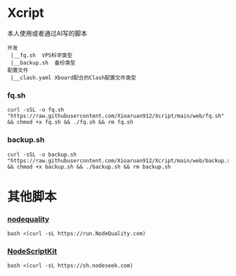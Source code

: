 # Xcript

本人使用或者通过AI写的脚本

```
开发
 |__fq.sh  VPS科学类型
 |__backup.sh  备份类型
配置文件
 |__clash.yaml Xboard配合的Clash配置文件类型
```

### fq.sh

```
curl -sSL -o fq.sh "https://raw.githubusercontent.com/Xioaruan912/Xcript/main/web/fq.sh" && chmod +x fq.sh && ./fq.sh && rm fq.sh

```

### backup.sh

```
curl -sSL -o backup.sh "https://raw.githubusercontent.com/Xioaruan912/Xcript/main/web/backup.sh" && chmod +x backup.sh && ./backup.sh && rm backup.sh

```

# 其他脚本

### [nodequality](https://nodequality.com/)

```
bash <(curl -sL https://run.NodeQuality.com)
```

### [NodeScriptKit](https://github.com/NodeSeekDev/NodeScriptKit)

```
bash <(curl -sL https://sh.nodeseek.com)
```

